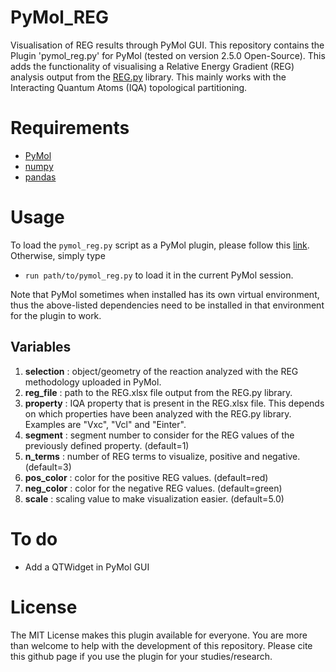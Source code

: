 # PyMol_REG

Visualisation of REG results through PyMol GUI.
This repository contains the Plugin 'pymol_reg.py' for PyMol (tested on version 2.5.0 Open-Source).
This adds the functionality of visualising a Relative Energy Gradient (REG) analysis output from the [REG.py](https://github.com/FabioFalcioni/REG.py) library. This mainly works with the Interacting Quantum Atoms (IQA) topological partitioning.

# Requirements

- [PyMol](https://github.com/schrodinger/pymol-open-source)
- [numpy](https://numpy.org/)
- [pandas](https://pandas.org/)

# Usage

To load the `pymol_reg.py` script as a PyMol plugin, please follow this [link](https://pymolwiki.org/index.php/Plugins).
Otherwise, simply type

- `run path/to/pymol_reg.py`
  to load it in the current PyMol session.

Note that PyMol sometimes when installed has its own virtual environment, thus the above-listed dependencies need to be installed 
in that environment for the plugin to work.
## Variables

1. **selection** : object/geometry of the reaction analyzed with the REG methodology uploaded in PyMol.
2. **reg_file** : path to the REG.xlsx file output from the REG.py library.
3. **property** : IQA property that is present in the REG.xlsx file. This depends on which properties have been analyzed with the REG.py library. Examples are "Vxc", "Vcl" and "Einter".
4. **segment** : segment number to consider for the REG values of the previously defined property. (default=1)
5. **n_terms** : number of REG terms to visualize, positive and negative. (default=3)
6. **pos_color** : color for the positive REG values. (default=red)
7. **neg_color** : color for the negative REG values. (default=green)
8. **scale** : scaling value to make visualization easier. (default=5.0)

# To do

- Add a QTWidget in PyMol GUI

# License

The MIT License makes this plugin available for everyone. You are more than welcome to help with the development of this repository.
Please cite this github page if you use the plugin for your studies/research.
